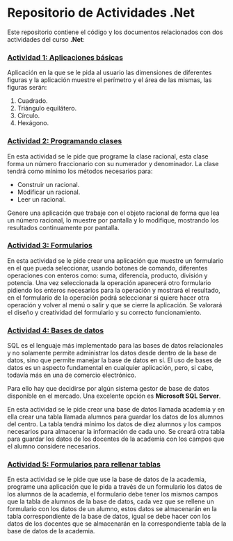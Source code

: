 # Repositorio de Actividades .Net

Este repositorio contiene el código y los documentos relacionados con dos actividades del curso **.Net**:



### [Actividad 1: Aplicaciones básicas](https://github.com/JMPinillos/NET/blob/main/Actividades/1%20-%20Aplicaciones%20b%C3%A1sicas)

Aplicación en la que se le pida al usuario las dimensiones de diferentes figuras y la aplicación muestre el perímetro y el área de las mismas, las figuras serán:

1. Cuadrado.
2. Triángulo equilátero.
3. Círculo. 
4. Hexágono. 



### [Actividad 2: Programando clases](https://github.com/JMPinillos/NET/blob/main/Actividades/2%20-%20Racionales)

En esta actividad se le pide que programe la clase racional, esta clase forma un número fraccionario con su numerador y denominador. La clase tendrá como mínimo los métodos necesarios para: 

- Construir un racional.
- Modificar un racional.
- Leer un racional.

Genere una aplicación que trabaje con el objeto racional de forma que lea un número racional, lo muestre por pantalla y lo modifique, mostrando los resultados continuamente por pantalla. 



### [Actividad 3: Formularios](https://github.com/JMPinillos/NET/tree/main/Actividades/3%20-%20Formularios/Calculadora)

En esta actividad se le pide crear una aplicación que muestre un formulario en el que pueda seleccionar, usando botones de comando, diferentes operaciones con enteros como: suma, diferencia, producto, división y potencia. Una vez seleccionada la operación aparecerá otro formulario pidiendo los enteros necesarios para la operación y mostrará el resultado, en el formulario de la operación podrá seleccionar si quiere hacer otra operación y volver al menú o salir y que se cierre la aplicación. Se valorará el diseño y creatividad del formulario y su correcto funcionamiento.



### [Actividad 4: Bases de datos](https://github.com/JMPinillos/NET/tree/main/Actividades/4%20-%20Bases%20de%20datos)

SQL es el lenguaje más implementado para las bases de datos relacionales y no solamente permite administrar los datos desde dentro de la base de datos, sino que permite manejar la base de datos en sí. El uso de bases de datos es un aspecto fundamental en cualquier aplicación, pero, si cabe, todavía más en una de comercio electrónico. 

Para ello hay que decidirse por algún sistema gestor de base de datos disponible en el mercado. Una excelente opción es **Microsoft SQL Server**. 

En esta actividad se le pide crear una base de datos llamada academia y en ella crear una tabla llamada alumnos para guardar los datos de los alumnos del centro. La tabla tendrá mínimo los datos de diez alumnos y los campos necesarios para almacenar la información de cada uno. Se creará otra tabla para guardar los datos de los docentes de la academia con los campos que el alumno considere necesarios.



### [Actividad 5: Formularios para rellenar tablas](https://github.com/JMPinillos/NET/blob/main/Actividades/2%20-%20Racionales)

En esta actividad se le pide que use la base de datos de la academia, programe una aplicación que le pida a través de un formulario los datos de los alumnos de la academia, el formulario debe tener los mismos campos que la tabla de alumnos de la base de datos, cada vez que se rellene un formulario con los datos de un alumno, estos datos se almacenarán en la tabla correspondiente de la base de datos, igual se debe hacer con los datos de los docentes que se almacenarán en la correspondiente tabla de la base de datos de la academia.
